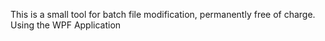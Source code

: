 This is a small tool for batch file modification, permanently free of charge.
Using the WPF Application
